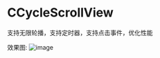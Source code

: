 # CCycleScrollView
支持无限轮播，支持定时器，支持点击事件，优化性能

效果图:
![image](CCycleScrollView/CCScrollView/Resource/demo.gif)   
